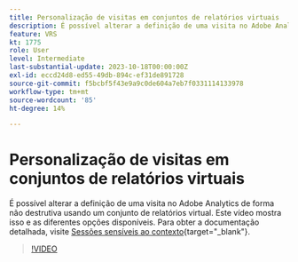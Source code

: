 ```yaml
---
title: Personalização de visitas em conjuntos de relatórios virtuais
description: É possível alterar a definição de uma visita no Adobe Analytics de forma não destrutiva usando um conjunto de relatórios virtual. Este vídeo mostra isso e as diferentes opções disponíveis.
feature: VRS
kt: 1775
role: User
level: Intermediate
last-substantial-update: 2023-10-18T00:00:00Z
exl-id: eccd24d8-ed55-49db-894c-ef31de891728
source-git-commit: f5bcbf5f43e9a9c0de604a7eb7f0331114133978
workflow-type: tm+mt
source-wordcount: '85'
ht-degree: 14%

---
```


# Personalização de visitas em conjuntos de relatórios virtuais

É possível alterar a definição de uma visita no Adobe Analytics de forma não destrutiva usando um conjunto de relatórios virtual. Este vídeo mostra isso e as diferentes opções disponíveis. Para obter a documentação detalhada, visite [Sessões sensíveis ao contexto](https://experienceleague.adobe.com/docs/analytics/components/virtual-report-suites/vrs-mobile-visit-processing.html?lang=pt-BR){target="_blank"}.

>[!VIDEO](https://video.tv.adobe.com/v/23545/?quality=12&learn=on)
